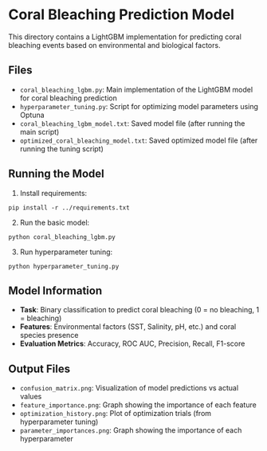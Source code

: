 # Coral Bleaching Prediction Model

This directory contains a LightGBM implementation for predicting coral bleaching events based on environmental and biological factors.

## Files

- `coral_bleaching_lgbm.py`: Main implementation of the LightGBM model for coral bleaching prediction
- `hyperparameter_tuning.py`: Script for optimizing model parameters using Optuna
- `coral_bleaching_lgbm_model.txt`: Saved model file (after running the main script)
- `optimized_coral_bleaching_model.txt`: Saved optimized model file (after running the tuning script)

## Running the Model

1. Install requirements:
```
pip install -r ../requirements.txt
```

2. Run the basic model:
```
python coral_bleaching_lgbm.py
```

3. Run hyperparameter tuning:
```
python hyperparameter_tuning.py
```

## Model Information

- **Task**: Binary classification to predict coral bleaching (0 = no bleaching, 1 = bleaching)
- **Features**: Environmental factors (SST, Salinity, pH, etc.) and coral species presence
- **Evaluation Metrics**: Accuracy, ROC AUC, Precision, Recall, F1-score

## Output Files

- `confusion_matrix.png`: Visualization of model predictions vs actual values
- `feature_importance.png`: Graph showing the importance of each feature
- `optimization_history.png`: Plot of optimization trials (from hyperparameter tuning)
- `parameter_importances.png`: Graph showing the importance of each hyperparameter 